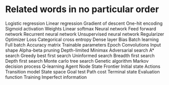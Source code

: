 # Related words in no particular order

Logistic regression
Linear regression
Gradient of descent
One-hit encoding
Sigmoid activation
Weights
Linear softmax
Neural network
Feed forward network
Recurrent neural network
Unsupervised neural network
Regularizer
Optimizer
Loss
Categorical cross entropy
Dense layer
Bias
Batch learning
Full batch
Accuracy matrix
Trainable parameters
Epoch
Convolutions
Input shape
Alpha-beta pruning
Depth-limited
Minimax
Adversarial search
A\* search
Greedy best first search
Uninformed search
Breadth first search
Depth first search
Monte carlo tree search
Genetic algorithm
Markov decision process
Q-learning
Agent
Node
State
Frontier
Initial state
Actions
Transition model
State space
Goal test
Path cost
Terminal state
Evaluation function
Training
Imperfect information